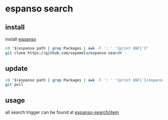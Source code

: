 # espanso search

## install

install [espanso](https://espanso.org)

```sh
cd "$(espanso path | grep Packages | awk -F ': ' '{print $NF}')"
git clone https://github.com/sayomelu/espanso-search`
```

## update

```sh
cd "$(espanso path | grep Packages | awk -F ': ' '{print $NF}')/espanso-search"
git pull
```

## usage

all search trigger can be found at [espanso-search/item](./item)
